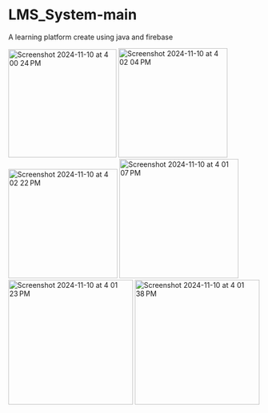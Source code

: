 # LMS_System-main
A learning platform create using java and firebase






<img width="216" alt="Screenshot 2024-11-10 at 4 00 24 PM" src="https://github.com/user-attachments/assets/20177f87-3b68-421f-afae-b5854b4c216a">
<img width="218" alt="Screenshot 2024-11-10 at 4 02 04 PM" src="https://github.com/user-attachments/assets/67c982e6-f8f4-4aea-a402-07fea136dffc">
<img width="218" alt="Screenshot 2024-11-10 at 4 02 22 PM" src="https://github.com/user-attachments/assets/c1d43276-6bd2-4dea-9fa8-07242cb3cb85">
<img width="238" alt="Screenshot 2024-11-10 at 4 01 07 PM" src="https://github.com/user-attachments/assets/63f46e47-cd17-4193-a936-ff3fb1c8d5c7">
<img width="249" alt="Screenshot 2024-11-10 at 4 01 23 PM" src="https://github.com/user-attachments/assets/39943b8c-6ba8-40f0-81ef-71e4d2bb6f17">
<img width="249" alt="Screenshot 2024-11-10 at 4 01 38 PM" src="https://github.com/user-attachments/assets/627fbcac-f870-4951-a044-3e02194f4cd6">
